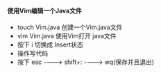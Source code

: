 

#### 使用Vim编辑一个Java文件

- touch Vim.java 创建一个Vim.java文件
- vim Vim.java 使用Vim打开 java文件
- 按下 i 切换成 Insert状态
- 操作写代码
- 按下 esc ----> shift+: ----> wq(保存并且退出)